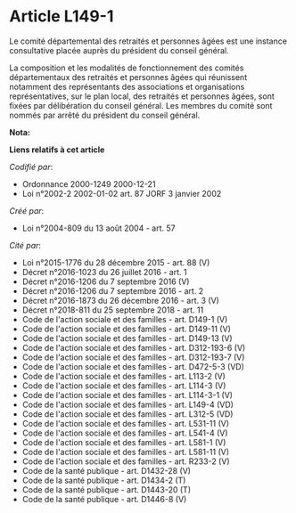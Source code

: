 # Article L149-1

Le comité départemental des retraités et personnes âgées est une instance consultative placée auprès du président du conseil
général.

La composition et les modalités de fonctionnement des comités départementaux des retraités et personnes âgées qui réunissent
notamment des représentants des associations et organisations représentatives, sur le plan local, des retraités et personnes
âgées, sont fixées par délibération du conseil général. Les membres du comité sont nommés par arrêté du président du conseil
général.

**Nota:**



**Liens relatifs à cet article**

_Codifié par_:

  - Ordonnance 2000-1249 2000-12-21
  - Loi n°2002-2 2002-01-02 art. 87 JORF 3 janvier 2002

_Créé par_:

  - Loi n°2004-809 du 13 août 2004 - art. 57

_Cité par_:

  - Loi n°2015-1776 du 28 décembre 2015 - art. 88 (V)
  - Décret n°2016-1023 du 26 juillet 2016 - art. 1
  - Décret n°2016-1206 du 7 septembre 2016 (V)
  - Décret n°2016-1206 du 7 septembre 2016 - art. 2
  - Décret n°2016-1873 du 26 décembre 2016 - art. 3 (V)
  - Décret n°2018-811 du 25 septembre 2018 - art. 11
  - Code de l'action sociale et des familles - art. D149-1 (V)
  - Code de l'action sociale et des familles - art. D149-11 (V)
  - Code de l'action sociale et des familles - art. D149-13 (V)
  - Code de l'action sociale et des familles - art. D312-193-6 (V)
  - Code de l'action sociale et des familles - art. D312-193-7 (V)
  - Code de l'action sociale et des familles - art. D472-5-3 (VD)
  - Code de l'action sociale et des familles - art. L113-2 (V)
  - Code de l'action sociale et des familles - art. L114-3 (V)
  - Code de l'action sociale et des familles - art. L114-3-1 (V)
  - Code de l'action sociale et des familles - art. L149-4 (VD)
  - Code de l'action sociale et des familles - art. L312-5 (VD)
  - Code de l'action sociale et des familles - art. L531-11 (V)
  - Code de l'action sociale et des familles - art. L541-4 (V)
  - Code de l'action sociale et des familles - art. L581-1 (V)
  - Code de l'action sociale et des familles - art. L581-11 (V)
  - Code de l'action sociale et des familles - art. R233-2 (V)
  - Code de la santé publique - art. D1432-28 (V)
  - Code de la santé publique - art. D1434-2 (T)
  - Code de la santé publique - art. D1443-20 (T)
  - Code de la santé publique - art. D1446-8 (V)
